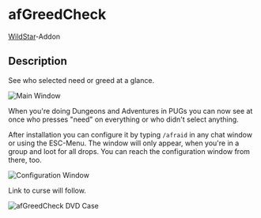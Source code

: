 # afGreedCheck

[WildStar](http://www.wildstar-online.com)-Addon

## Description

See who selected need or greed at a glance.

![Main Window](http://fs1.directupload.net/images/150128/q3cleht6.jpg)

When you're doing Dungeons and Adventures in PUGs you can now see at once who presses "need" on everything or who didn't select anything.

After installation you can configure it by typing `/afraid` in any chat window or using the ESC-Menu. The window will only appear, when you're in a group and loot for all drops. You can reach the configuration window from there, too.

![Configuration Window](http://fs1.directupload.net/images/150128/v4rpjwp3.jpg)

Link to curse will follow.

![afGreedCheck DVD Case](http://fs1.directupload.net/images/150128/ccqrhel4.png)